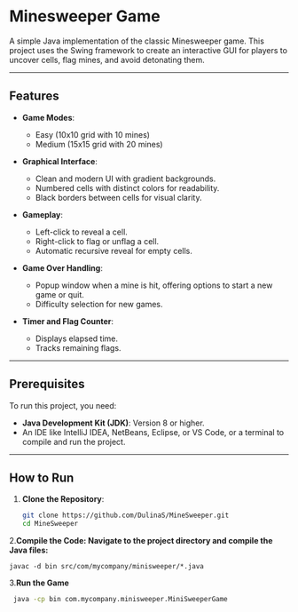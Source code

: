 # Minesweeper Game

A simple Java implementation of the classic Minesweeper game. This project uses the Swing framework to create an interactive GUI for players to uncover cells, flag mines, and avoid detonating them.

---

## Features

- **Game Modes**:
  - Easy (10x10 grid with 10 mines)
  - Medium (15x15 grid with 20 mines)

- **Graphical Interface**:
  - Clean and modern UI with gradient backgrounds.
  - Numbered cells with distinct colors for readability.
  - Black borders between cells for visual clarity.

- **Gameplay**:
  - Left-click to reveal a cell.
  - Right-click to flag or unflag a cell.
  - Automatic recursive reveal for empty cells.

- **Game Over Handling**:
  - Popup window when a mine is hit, offering options to start a new game or quit.
  - Difficulty selection for new games.

- **Timer and Flag Counter**:
  - Displays elapsed time.
  - Tracks remaining flags.

---

## Prerequisites

To run this project, you need:
- **Java Development Kit (JDK)**: Version 8 or higher.
- An IDE like IntelliJ IDEA, NetBeans, Eclipse, or VS Code, or a terminal to compile and run the project.

---

## How to Run

1. **Clone the Repository**:
   ```bash
   git clone https://github.com/DulinaS/MineSweeper.git
   cd MineSweeper
2.**Compile the Code: Navigate to the project directory and compile the Java files:**

    javac -d bin src/com/mycompany/minisweeper/*.java
3.**Run the Game**
   ```bash
    java -cp bin com.mycompany.minisweeper.MiniSweeperGame


